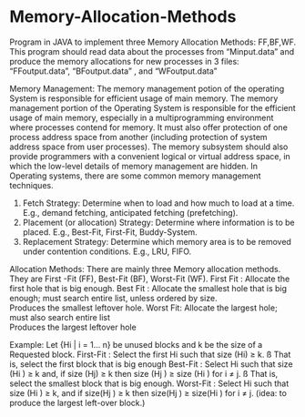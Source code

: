 # Memory-Allocation-Methods
 Program in JAVA to implement three Memory Allocation Methods: FF,BF,WF. This program should read data about the processes from “Minput.data” and produce the memory allocations for new processes in 3 files: “FFoutput.data”, “BFoutput.data” , and “WFoutput.data” 


Memory Management:
			The memory management potion of the operating System is responsible for efficient usage of main memory. The memory management portion of the Operating System is responsible for the efficient usage of main memory, especially in a multiprogramming environment where processes contend for memory.
 It must also offer protection of one process address space from another (including protection of system address space from user processes). 
The memory subsystem should also provide programmers with a convenient logical or virtual address space, in which the low-level details of memory management are hidden.
In Operating systems, there are some common memory management techniques.
1.	Fetch Strategy: Determine when to load and how much to load at a time. E.g., demand fetching, anticipated fetching (prefetching).
2.	Placement (or allocation) Strategy: Determine where information is to be placed. E.g., Best-Fit, First-Fit, Buddy-System.
3.	Replacement Strategy: Determine which memory area is to be removed under contention conditions. E.g., LRU, FIFO.	


Allocation Methods:
				There are mainly three Memory allocation methods. They are First -Fit (FF), Best-Fit (BF), Worst-Fit (WF).
First Fit	:  Allocate the first hole that is big enough.
Best Fit	: Allocate the smallest hole that is big enough; must search entire list, unless ordered by size.  
Produces the smallest leftover hole.
Worst Fit: Allocate the largest hole; must also search entire list  
Produces the largest leftover hole

Example:
Let {Hi | i = 1… n} be unused blocks and k be the size of a 
Requested block. 
First-Fit :
 Select the first Hi such that size (Hi) ≥ k. ß That is, select the first block that is big enough 
 Best-Fit :
 Select Hi such that size (Hi ) ≥ k and, if size (Hj) ≥ k then size (Hj ) ≥ size (Hi ) for i ≠ j. ß That is, select the smallest block that is big enough. 
 Worst-Fit :
 Select Hi such that size (Hi ) ≥ k, and if size(Hj ) ≥ k then size(Hj ) ≥ size(Hi ) for i ≠ j. (idea: to produce the largest left-over block.)
